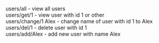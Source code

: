 users/all - view all users      
users/get/1 - view user with id 1 or other      
users/change/1 Alex - change name of user with id 1 to Alex     
users/del/1 - delete user with id 1     
users/add/Alex - add new user with name Alex    
